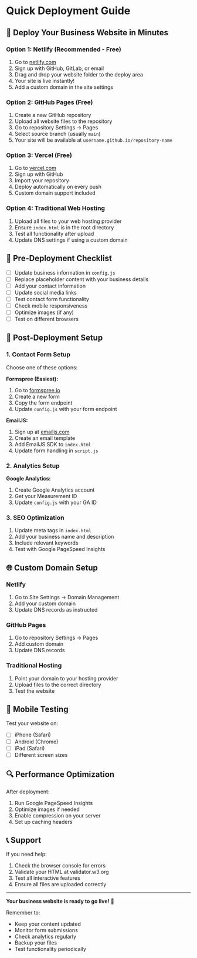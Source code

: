 # Quick Deployment Guide

## 🚀 Deploy Your Business Website in Minutes

### Option 1: Netlify (Recommended - Free)
1. Go to [netlify.com](https://netlify.com)
2. Sign up with GitHub, GitLab, or email
3. Drag and drop your website folder to the deploy area
4. Your site is live instantly!
5. Add a custom domain in the site settings

### Option 2: GitHub Pages (Free)
1. Create a new GitHub repository
2. Upload all website files to the repository
3. Go to repository Settings → Pages
4. Select source branch (usually `main`)
5. Your site will be available at `username.github.io/repository-name`

### Option 3: Vercel (Free)
1. Go to [vercel.com](https://vercel.com)
2. Sign up with GitHub
3. Import your repository
4. Deploy automatically on every push
5. Custom domain support included

### Option 4: Traditional Web Hosting
1. Upload all files to your web hosting provider
2. Ensure `index.html` is in the root directory
3. Test all functionality after upload
4. Update DNS settings if using a custom domain

## 📝 Pre-Deployment Checklist

- [ ] Update business information in `config.js`
- [ ] Replace placeholder content with your business details
- [ ] Add your contact information
- [ ] Update social media links
- [ ] Test contact form functionality
- [ ] Check mobile responsiveness
- [ ] Optimize images (if any)
- [ ] Test on different browsers

## 🔧 Post-Deployment Setup

### 1. Contact Form Setup
Choose one of these options:

**Formspree (Easiest):**
1. Go to [formspree.io](https://formspree.io)
2. Create a new form
3. Copy the form endpoint
4. Update `config.js` with your form endpoint

**EmailJS:**
1. Sign up at [emailjs.com](https://emailjs.com)
2. Create an email template
3. Add EmailJS SDK to `index.html`
4. Update form handling in `script.js`

### 2. Analytics Setup
**Google Analytics:**
1. Create Google Analytics account
2. Get your Measurement ID
3. Update `config.js` with your GA ID

### 3. SEO Optimization
1. Update meta tags in `index.html`
2. Add your business name and description
3. Include relevant keywords
4. Test with Google PageSpeed Insights

## 🌐 Custom Domain Setup

### Netlify
1. Go to Site Settings → Domain Management
2. Add your custom domain
3. Update DNS records as instructed

### GitHub Pages
1. Go to repository Settings → Pages
2. Add custom domain
3. Update DNS records

### Traditional Hosting
1. Point your domain to your hosting provider
2. Upload files to the correct directory
3. Test the website

## 📱 Mobile Testing

Test your website on:
- [ ] iPhone (Safari)
- [ ] Android (Chrome)
- [ ] iPad (Safari)
- [ ] Different screen sizes

## 🔍 Performance Optimization

After deployment:
1. Run Google PageSpeed Insights
2. Optimize images if needed
3. Enable compression on your server
4. Set up caching headers

## 📞 Support

If you need help:
1. Check the browser console for errors
2. Validate your HTML at validator.w3.org
3. Test all interactive features
4. Ensure all files are uploaded correctly

---

**Your business website is ready to go live!** 🎉

Remember to:
- Keep your content updated
- Monitor form submissions
- Check analytics regularly
- Backup your files
- Test functionality periodically 